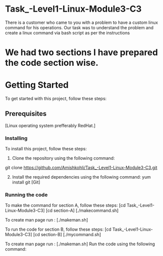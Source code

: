 # Task_-Level1-Linux-Module3-C3
There is a customer who came to you with a problem to have a custom linux command for his operations. Our task was to understand the problem and create a linux command via bash script as per the instructions

# We had two sections I have prepared the code section wise. 

# Getting Started
To get started with this project, follow these steps:

## Prerequisites
[Linux operating system prefferably RedHat.]

### Installing
To install this project, follow these steps:

1) Clone the repository using the following command:


git clone https://github.com/Amishkohli/Task_-Level1-Linux-Module3-C3.git

2) Install the required dependencies using the following command:
yum install git 
[Git]
### Running the code
To make the command for section A, follow these steps:
[cd Task_-Level1-Linux-Module3-C3]
[cd section-A]
[./makecommand.sh]

To create man page run :
[./makeman.sh]

To run the code for section B, follow these steps:
[cd Task_-Level1-Linux-Module3-C3]
[cd section-B]
[./mycommand.sh]

To create man page run :
[./makeman.sh]
Run the code using the following command:

